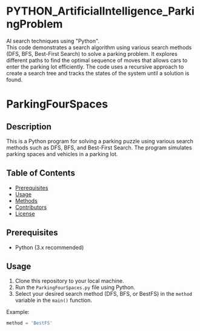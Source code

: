 # PYTHON_ArtificialIntelligence_ParkingProblem
AI search techniques using "Python".  
This code demonstrates a search algorithm using various search methods (DFS, BFS, Best-First Search) to solve a parking problem. 
It explores different paths to find the optimal sequence of moves that allows cars to enter the parking lot efficiently. 
The code uses a recursive approach to create a search tree and tracks the states of the system until a solution is found. 


# ParkingFourSpaces

## Description
This is a Python program for solving a parking puzzle using various search methods such as DFS, BFS, and Best-First Search. The program simulates parking spaces and vehicles in a parking lot.

## Table of Contents
- [Prerequisites](#prerequisites)
- [Usage](#usage)
- [Methods](#methods)
- [Contributors](#contributors)
- [License](#license)

## Prerequisites
- Python (3.x recommended)

## Usage
1. Clone this repository to your local machine.
2. Run the `ParkingFourSpaces.py` file using Python.
3. Select your desired search method (DFS, BFS, or BestFS) in the `method` variable in the `main()` function.

Example:
```python
method = 'BestFS'
